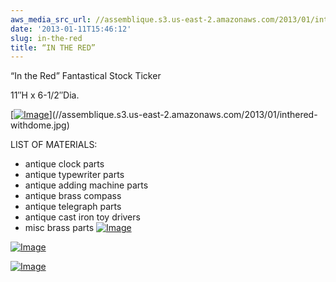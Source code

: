 ```yaml
---
aws_media_src_url: //assemblique.s3.us-east-2.amazonaws.com/2013/01/inthered-detail.jpg
date: '2013-01-11T15:46:12'
slug: in-the-red
title: “IN THE RED”
---
```


 “In the Red” Fantastical Stock Ticker

 11″H x 6-1/2″Dia.

  

 [[![Image](//assemblique.s3.us-east-2.amazonaws.com/2013/01/inthered-detail.jpg?w=487)](//assemblique.s3.us-east-2.amazonaws.com/2013/01/inthered-detail.jpg)](//assemblique.s3.us-east-2.amazonaws.com/2013/01/inthered-withdome.jpg)

 LIST OF MATERIALS:

  * antique clock parts
 * antique typewriter parts
 * antique adding machine parts
 * antique brass compass
 * antique telegraph parts
 * antique cast iron toy drivers
 * misc brass parts
  [![Image](//assemblique.s3.us-east-2.amazonaws.com/2013/01/inthered-withdome.jpg?w=487)](//assemblique.s3.us-east-2.amazonaws.com/2013/01/inthered-withdome.jpg)

 [![Image](//assemblique.s3.us-east-2.amazonaws.com/2013/01/inthered.jpg?w=487)](//assemblique.s3.us-east-2.amazonaws.com/2013/01/inthered.jpg)

 [![Image](//assemblique.s3.us-east-2.amazonaws.com/2013/01/inthered-top.jpg?w=487)](//assemblique.s3.us-east-2.amazonaws.com/2013/01/inthered-top.jpg)